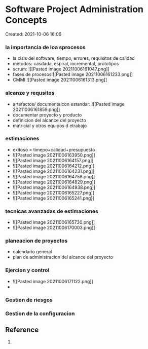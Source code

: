 # Software Project Administration Concepts
Created: 2021-10-06 16:06
### la importancia de loa sprocesos
- la cisis del software, tiempo, errores, requisitos de calidad
- metodos: casdada, espiral, incremental, prototipos
- scrum: ![[Pasted image 20211006161047.png]]
- fases de procesos![[Pasted image 20211006161233.png]]
- CMMI ![[Pasted image 20211006161313.png]]
### alcanze y requsitos
- artefactos/ documentaicon estandar: ![[Pasted image 20211006161859.png]]
- documentar proyecto y producto
- definicion del alcance del proyecto
- matricial y otros equipos d etrabajo

### estimaciones
- exitoso = timepo+calidad+presupuesto
- ![[Pasted image 20211006163950.png]]
- ![[Pasted image 20211006164157.png]]
- ![[Pasted image 20211006164212.png]]
- ![[Pasted image 20211006164231.png]]
- ![[Pasted image 20211006164758.png]]
- ![[Pasted image 20211006164829.png]]
- ![[Pasted image 20211006164938.png]]
- ![[Pasted image 20211006165227.png]]
- ![[Pasted image 20211006165241.png]]
### tecnicas avanzadas de estimaciones
- ![[Pasted image 20211006165730.png]]
- ![[Pasted image 20211006170003.png]]
### planeacion de proyectos
- calendario general
- plan de administracion del alcance del proyecto
### Ejercion y control
- ![[Pasted image 20211006171122.png]]
- 
### Gestion de riesgos
### Gestion de la configuracion
## Reference
1. 